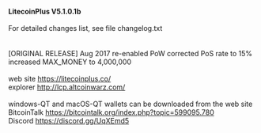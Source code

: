 <b>LitecoinPlus V5.1.0.1b</b> <br>
<br>
For detailed changes list, see file changelog.txt
<br>
<br>
<br>
[ORIGINAL RELEASE]
Aug 2017
  re-enabled PoW
  corrected PoS rate to 15%
  increased MAX_MONEY to 4,000,000
<br>
<br>
web site https://litecoinplus.co/<br>
explorer http://lcp.altcoinwarz.com/<br>
<br>
windows-QT and macOS-QT wallets can be downloaded from the web site<br>
BitcoinTalk https://bitcointalk.org/index.php?topic=599095.780<br>
Discord https://discord.gg/UqXEmd5


